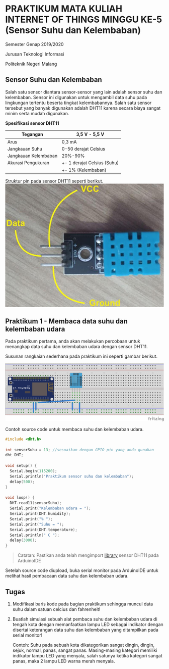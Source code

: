 # PRAKTIKUM MATA KULIAH INTERNET OF THINGS MINGGU KE-5 (Sensor Suhu dan Kelembaban)

Semester Genap 2019/2020

Jurusan Teknologi Informasi

Politeknik Negeri Malang

## Sensor Suhu dan Kelembaban

Salah satu sensor diantara sensor-sensor yang lain adalah sensor suhu dan kelembaban. Sensor ini digunakan untuk mengambil data suhu pada lingkungan tertentu beserta tingkat kelembabannya. Salah satu sensor tersebut yang banyak digunakan adalah DHT11 karena secara biaya sangat minim serta mudah digunakan.

**Spesifikasi sensor DHT11**

| Tegangan | 3,5 V - 5,5 V|
|-|-|
| Arus | 0,3 mA|
| Jangkauan Suhu | 0-50 derajat Celsius|
| Jangkauan Kelembaban | 20%-90% |
| Akurasi Pengukuran | +- 1 derajat Celsius (Suhu) |
| | +- 1% (Kelembaban)|

Struktur pin pada sensor DHT11 seperti berikut.
![sensor DHT11](dht11.jpg)

## Praktikum 1 - Membaca data suhu dan kelembaban udara

Pada praktikum pertama, anda akan melakukan percobaan untuk menangkap data suhu dan kelembaban udara dengan sensor DHT11.

Susunan rangkaian sederhana pada praktikum ini seperti gambar berikut.

![rangkaian](prak1_dht11.png)

Contoh source code untuk membaca suhu dan kelembaban udara.

```c++
#include <dht.h>

int sensorSuhu = 13; //sesuaikan dengan GPIO pin yang anda gunakan
dht DHT;
 
void setup() {
  Serial.begin(115200);
  Serial.println("Praktikum sensor suhu dan kelembaban");
  delay(500);
}
 
void loop() {
  DHT.read11(sensorSuhu);
  Serial.print("Kelembaban udara = ");
  Serial.print(DHT.humidity);
  Serial.print("% ");
  Serial.print("Suhu = ");
  Serial.print(DHT.temperature); 
  Serial.println(" C ");
  delay(3000);
}
```

> Catatan: Pastikan anda telah mengimport [library](https://drive.google.com/open?id=1ARdy8b91dfwb7-I9G2_pvRFyKK1LW4w9) sensor DHT11 pada ArduinoIDE

Setelah source code diupload, buka serial monitor pada ArduinoIDE untuk melihat hasil pembacaan data suhu dan kelembaban udara.

## Tugas
1. Modifikasi baris kode pada bagian praktikum sehingga muncul data suhu dalam satuan celcius dan fahrenheit!
2. Buatlah simulasi sebuah alat pembaca suhu dan kelembaban udara di tengah kota dengan memanfaatkan lampu LED sebagai indikator dengan disertai keterangan data suhu dan kelembaban yang ditampilkan pada serial monitor!

    Contoh: Suhu pada sebuah kota dikategorikan sangat dingin, dingin, sejuk, normal, panas, sangat panas. Masing-masing kategori memiliki indikator lampu LED yang menyala, salah satunya ketika kategori sangat panas, maka 2 lampu LED warna merah menyala.